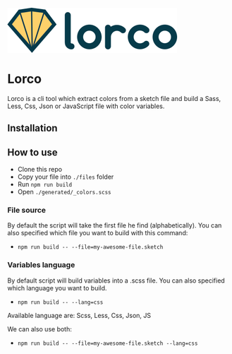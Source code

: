 ![Lorco logo](docs/images/lorco-logo.png)

# Lorco

Lorco is a cli tool which extract colors from a sketch file and build a Sass, Less, Css, Json or JavaScript file with color variables.

## Installation

## How to use

- Clone this repo
- Copy your file into `./files` folder
- Run `npm run build`
- Open `./generated/_colors.scss`

### File source

By default the script will take the first file he find (alphabetically).
You can also specified which file you want to build with this command:

- `npm run build -- --file=my-awesome-file.sketch`

### Variables language

By default script will build variables into a .scss file.
You can also specified which language you want to build.

- `npm run build -- --lang=css`

Available language are: Scss, Less, Css, Json, JS

We can also use both:

- `npm run build -- --file=my-awesome-file.sketch --lang=css`
